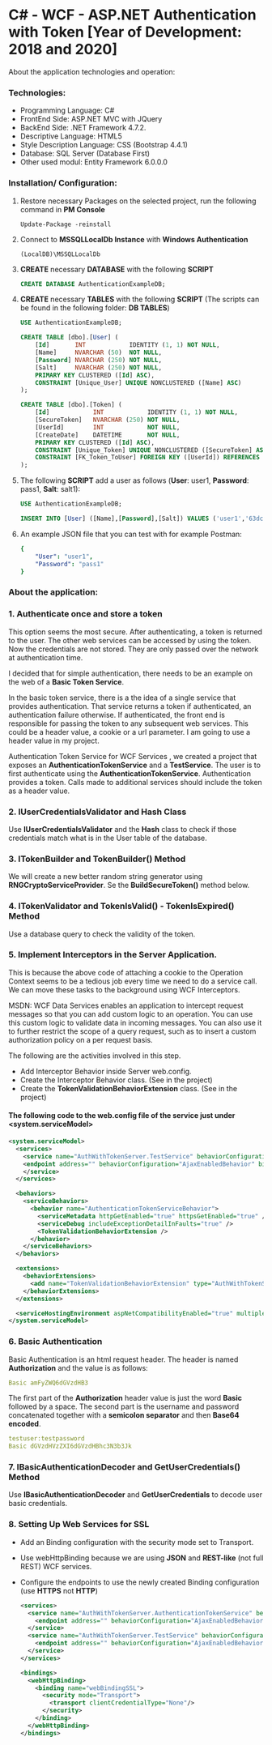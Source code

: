 # C# - WCF - ASP.NET Authentication with Token [Year of Development: 2018 and 2020]

About the application technologies and operation:

### Technologies:
- Programming Language: C#
- FrontEnd Side: ASP.NET MVC with JQuery
- BackEnd Side: .NET Framework 4.7.2.
- Descriptive Language: HTML5
- Style Description Language: CSS (Bootstrap 4.4.1)
- Database: SQL Server (Database First)
- Other used modul: Entity Framework 6.0.0.0

### Installation/ Configuration:

1. Restore necessary Packages on the selected project, run the following command in **PM Console**

    ```
    Update-Package -reinstall
    ```

2. Connect to **MSSQLLocalDb Instance** with **Windows Authentication**

    ```
    (LocalDB)\MSSQLLocalDb
    ```
   
3. **CREATE** necessary **DATABASE** with the following **SCRIPT**

    ```SQL
    CREATE DATABASE AuthenticationExampleDB;
    ```
   
4. **CREATE** necessary **TABLES** with the following **SCRIPT** (The scripts can be found in the following folder: **DB TABLES**)

    ```SQL
    USE AuthenticationExampleDB;

    CREATE TABLE [dbo].[User] (
        [Id]       INT            IDENTITY (1, 1) NOT NULL,
        [Name]     NVARCHAR (50)  NOT NULL,
        [Password] NVARCHAR (250) NOT NULL,
        [Salt]     NVARCHAR (250) NOT NULL,
        PRIMARY KEY CLUSTERED ([Id] ASC),
        CONSTRAINT [Unique_User] UNIQUE NONCLUSTERED ([Name] ASC)
    );

   CREATE TABLE [dbo].[Token] (
        [Id]         	INT            IDENTITY (1, 1) NOT NULL,
        [SecureToken]	NVARCHAR (250) NOT NULL,
        [UserId]     	INT            NOT NULL,
        [CreateDate] 	DATETIME       NOT NULL,
        PRIMARY KEY CLUSTERED ([Id] ASC),
        CONSTRAINT [Unique_Token] UNIQUE NONCLUSTERED ([SecureToken] ASC),
        CONSTRAINT [FK_Token_ToUser] FOREIGN KEY ([UserId]) REFERENCES [dbo].[User] ([Id])
    );
    ```

4. The following **SCRIPT** add a user as follows (**User**: user1, **Password**: pass1, **Salt**: salt1):

    ```SQL
    USE AuthenticationExampleDB;

    INSERT INTO [User] ([Name],[Password],[Salt]) VALUES ('user1','63dc4400772b90496c831e4dc2afa4321a4c371075a21feba23300fb56b7e19c','salt1') 
    ```
   
6. An example JSON file that you can test with for example Postman:

    ```yaml
    {
        "User": "user1",
        "Password": "pass1"
    }
    ```
  
### About the application:

### 1. Authenticate once and store a token

This option seems the most secure. After authenticating, a token is returned to the user. The other web services can be accessed by using the token. Now the credentials are not stored. They are only passed over the network at authentication time.

I decided that for simple authentication, there needs to be an example on the web of a **Basic Token Service**.

In the basic token service, there is a the idea of a single service that provides authentication. That service returns a token if authenticated, an authentication failure otherwise. If authenticated, the front end is responsible for passing the token to any subsequent web services. This could be a header value, a cookie or a url parameter. I am going to use a header value in my project.

Authentication Token Service for WCF Services , we created a project that exposes an **AuthenticationTokenService** and a **TestService**. The user is to first authenticate using the **AuthenticationTokenService**. Authentication provides a token. Calls made to additional services should include the token as a header value.

### 2. IUserCredentialsValidator and Hash Class

Use **IUserCredentialsValidator** and the **Hash** class to check if those credentials match what is in the User table of the database.

### 3. ITokenBuilder and TokenBuilder() Method

We will create a new better random string generator using **RNGCryptoServiceProvider**. Se the **BuildSecureToken()** method below.

### 4. ITokenValidator and TokenIsValid() - TokenIsExpired() Method

Use a database query to check the validity of the token.

### 5. Implement Interceptors in the Server Application.

This is because the above code of attaching a cookie to the Operation Context seems to be a tedious job every time we need to do a service call. We can move these tasks to the background using WCF Interceptors.
 
MSDN: WCF Data Services enables an application to intercept request messages so that you can add custom logic to an operation. You can use this custom logic to validate data in incoming messages. You can also use it to further restrict the scope of a query request, such as to insert a custom authorization policy on a per request basis.

The following are the activities involved in this step.
  - Add Interceptor Behavior inside Server web.config.
  - Create the Interceptor Behavior class. (See in the project)
  - Create the **TokenValidationBehaviorExtension** class. (See in the project)

#### The following code to the web.config file of the service just under <system.serviceModel>

  ```xml
  <system.serviceModel>
    <services>
      <service name="AuthWithTokenServer.TestService" behaviorConfiguration="AuthenticationTokenServiceBehavior">
      <endpoint address="" behaviorConfiguration="AjaxEnabledBehavior" binding="webHttpBinding" bindingConfiguration="webBindingSSL" contract="AuthWithTokenServer.TestService" />
      </service>
    </services>

    <behaviors>           
      <serviceBehaviors>
        <behavior name="AuthenticationTokenServiceBehavior">
          <serviceMetadata httpGetEnabled="true" httpsGetEnabled="true" />
          <serviceDebug includeExceptionDetailInFaults="true" />
          <TokenValidationBehaviorExtension />
        </behavior>
      </serviceBehaviors>
    </behaviors>

    <extensions>
      <behaviorExtensions>
        <add name="TokenValidationBehaviorExtension" type="AuthWithTokenServer.Core.Extensions.IDispatchMessageInspector.TokenValidationBehaviorExtension, AuthWithTokenServer, Version=1.0.0.0, Culture=neutral" />
      </behaviorExtensions>
    </extensions>

    <serviceHostingEnvironment aspNetCompatibilityEnabled="true" multipleSiteBindingsEnabled="true" />
  </system.serviceModel>
  ```

### 6. Basic Authentication

Basic Authentication is an html request header. The header is named **Authorization** and the value is as follows:

  ```yaml
  Basic amFyZWQ6dGVzdHB3
  ```

The first part of the **Authorization** header value is just the word **Basic** followed by a space.
The second part is the username and password concatenated together with a **semicolon separator** and then **Base64 encoded**.

  ```yaml
  testuser:testpassword
  Basic dGVzdHVzZXI6dGVzdHBhc3N3b3Jk
  ```

### 7. IBasicAuthenticationDecoder and GetUserCredentials() Method

Use **IBasicAuthenticationDecoder** and **GetUserCredentials** to decode user basic credentials.

### 8. Setting Up Web Services for SSL

- Add an Binding configuration with the security mode set to Transport.
- Use webHttpBinding because we are using **JSON** and **REST-like** (not full REST) WCF services.
- Configure the endpoints to use the newly created Binding configuration (use **HTTPS** not **HTTP**)

    ```xml
    <services>
      <service name="AuthWithTokenServer.AuthenticationTokenService" behaviorConfiguration="ServiceBehaviorHttp">
        <endpoint address="" behaviorConfiguration="AjaxEnabledBehavior" binding="webHttpBinding" bindingConfiguration="webBindingSSL" contract="AuthWithTokenServer.AuthenticationTokenService" />
      </service>
      <service name="AuthWithTokenServer.TestService" behaviorConfiguration="AuthenticationTokenServiceBehavior">
        <endpoint address="" behaviorConfiguration="AjaxEnabledBehavior" binding="webHttpBinding" bindingConfiguration="webBindingSSL" contract="AuthWithTokenServer.TestService" />
      </service>
    </services>

    <bindings>
      <webHttpBinding>
        <binding name="webBindingSSL">
          <security mode="Transport">
            <transport clientCredentialType="None"/>
          </security>
        </binding>
      </webHttpBinding>
    </bindings>
    ```
